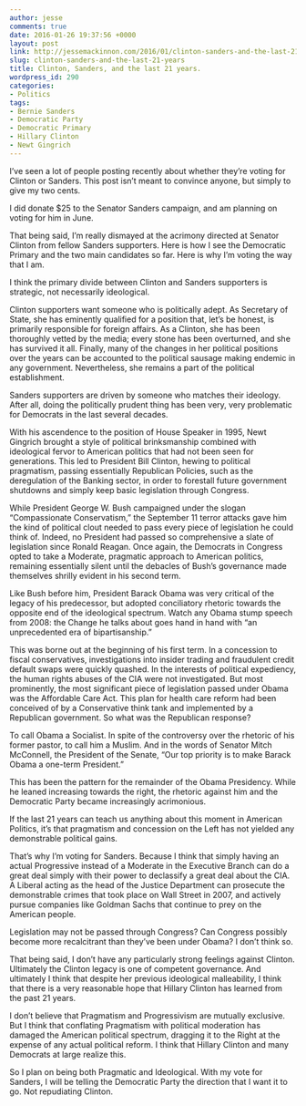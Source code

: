 ```yaml
---
author: jesse
comments: true
date: 2016-01-26 19:37:56 +0000
layout: post
link: http://jessemackinnon.com/2016/01/clinton-sanders-and-the-last-21-years/
slug: clinton-sanders-and-the-last-21-years
title: Clinton, Sanders, and the last 21 years.
wordpress_id: 290
categories:
- Politics
tags:
- Bernie Sanders
- Democratic Party
- Democratic Primary
- Hillary Clinton
- Newt Gingrich
---
```


I’ve seen a lot of people posting recently about whether they’re voting for Clinton or Sanders. This post isn’t meant to convince anyone, but simply to give my two cents.

I did donate $25 to the Senator Sanders campaign, and am planning on voting for him in June.

That being said, I’m really dismayed at the acrimony directed at Senator Clinton from fellow Sanders supporters. Here is how I see the Democratic Primary and the two main candidates so far. Here is why I’m voting the way that I am.

I think the primary divide between Clinton and Sanders supporters is strategic, not necessarily ideological.

Clinton supporters want someone who is politically adept. As Secretary of State, she has eminently qualified for a position that, let’s be honest, is primarily responsible for foreign affairs. As a Clinton, she has been thoroughly vetted by the media; every stone has been overturned, and she has survived it all. Finally, many of the changes in her political positions over the years can be accounted to the political sausage making endemic in any government. Nevertheless, she remains a part of the political establishment.

Sanders supporters are driven by someone who matches their ideology. After all, doing the politically prudent thing has been very, very problematic for Democrats in the last several decades.

With his ascendence to the position of House Speaker in 1995, Newt Gingrich brought a style of political brinksmanship combined with ideological fervor to American politics that had not been seen for generations. This led to President Bill Clinton, hewing to political pragmatism, passing essentially Republican Policies, such as the deregulation of the Banking sector, in order to forestall future government shutdowns and simply keep basic legislation through Congress.

While President George W. Bush campaigned under the slogan “Compassionate Conservatism,” the September 11 terror attacks gave him the kind of political clout needed to pass every piece of legislation he could think of. Indeed, no President had passed so comprehensive a slate of legislation since Ronald Reagan. Once again, the Democrats in Congress opted to take a Moderate, pragmatic approach to American politics, remaining essentially silent until the debacles of Bush’s governance made themselves shrilly evident in his second term.

Like Bush before him, President Barack Obama was very critical of the legacy of his predecessor, but adopted conciliatory rhetoric towards the opposite end of the ideological spectrum. Watch any Obama stump speech from 2008: the Change he talks about goes hand in hand with “an unprecedented era of bipartisanship.”

This was borne out at the beginning of his first term. In a concession to fiscal conservatives, investigations into insider trading and fraudulent credit default swaps were quickly quashed. In the interests of political expediency, the human rights abuses of the CIA were not investigated. But most prominently, the most significant piece of legislation passed under Obama was the Affordable Care Act. This plan for health care reform had been conceived of by a Conservative think tank and implemented by a Republican government. So what was the Republican response?

To call Obama a Socialist. In spite of the controversy over the rhetoric of his former pastor, to call him a Muslim. And in the words of Senator Mitch McConnell, the President of the Senate, “Our top priority is to make Barack Obama a one-term President.”

This has been the pattern for the remainder of the Obama Presidency. While he leaned increasing towards the right, the rhetoric against him and the Democratic Party became increasingly acrimonious.

If the last 21 years can teach us anything about this moment in American Politics, it’s that pragmatism and concession on the Left has not yielded any demonstrable political gains.

That’s why I’m voting for Sanders. Because I think that simply having an actual Progressive instead of a Moderate in the Executive Branch can do a great deal simply with their power to declassify a great deal about the CIA. A Liberal acting as the head of the Justice Department can prosecute the demonstrable crimes that took place on Wall Street in 2007, and actively pursue companies like Goldman Sachs that continue to prey on the American people.

Legislation may not be passed through Congress? Can Congress possibly become more recalcitrant than they’ve been under Obama? I don’t think so.

That being said, I don’t have any particularly strong feelings against Clinton. Ultimately the Clinton legacy is one of competent governance. And ultimately I think that despite her previous ideological malleability, I think that there is a very reasonable hope that Hillary Clinton has learned from the past 21 years.

I don’t believe that Pragmatism and Progressivism are mutually exclusive. But I think that conflating Pragmatism with political moderation has damaged the American political spectrum, dragging it to the Right at the expense of any actual political reform. I think that Hillary Clinton and many Democrats at large realize this.

So I plan on being both Pragmatic and Ideological. With my vote for Sanders, I will be telling the Democratic Party the direction that I want it to go. Not repudiating Clinton.
